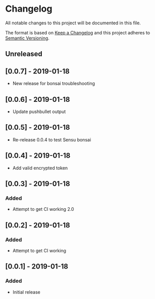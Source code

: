 # Changelog
All notable changes to this project will be documented in this file.

The format is based on [Keep a Changelog](http://keepachangelog.com/en/1.0.0/)
and this project adheres to [Semantic
Versioning](http://semver.org/spec/v2.0.0.html).

## Unreleased

## [0.0.7] - 2019-01-18
- New release for bonsai troubleshooting

## [0.0.6] - 2019-01-18
- Update pushbullet output

## [0.0.5] - 2019-01-18
- Re-release 0.0.4 to test Sensu bonsai

## [0.0.4] - 2019-01-18
- Add valid encrypted token

## [0.0.3] - 2019-01-18

### Added
- Attempt to get CI working 2.0

## [0.0.2] - 2019-01-18

### Added
- Attempt to get CI working

## [0.0.1] - 2019-01-18

### Added
- Initial release
